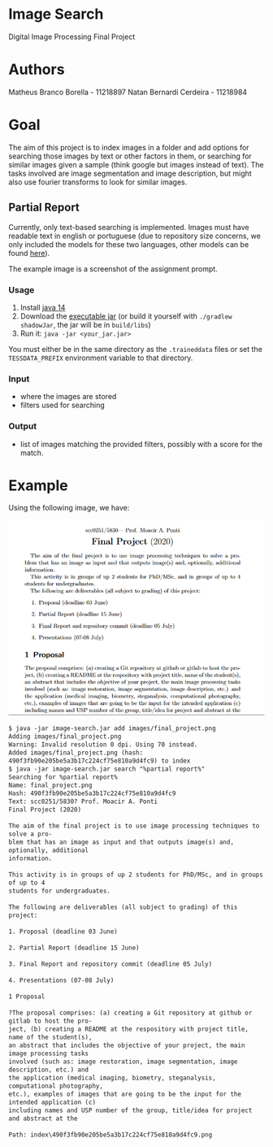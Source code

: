 # Image Search

Digital Image Processing Final Project

# Authors

Matheus Branco Borella  - 11218897
Natan Bernardi Cerdeira - 11218984

# Goal

The aim of this project is to index images in a folder and add options for searching
those images by text or other factors in them, or searching for similar images given
a sample (think google but images instead of text). The tasks involved are image
segmentation and image description, but might also use fourier transforms to look
for similar images.

## Partial Report

Currently, only text-based searching is implemented. Images must have readable
text in english or portuguese (due to repository size concerns, we only included
the models for these two languages, other models can be found [here](https://github.com/tesseract-ocr/tessdata_fast)).

The example image is a screenshot of the assignment prompt.

### Usage

1. Install [java 14](https://jdk.java.net/14)
2. Download the [executable jar](https://github.com/natanbc/image-search/releases) (or build it yourself with `./gradlew shadowJar`, the jar will be in `build/libs`)
3. Run it: `java -jar <your_jar.jar>`

You must either be in the same directory as the `.traineddata` files or
set the `TESSDATA_PREFIX` environment variable to that directory.

### Input

- where the images are stored
- filters used for searching

### Output

- list of images matching the provided filters, possibly with a score for the match.


# Example

Using the following image, we have:

![](images/final_project.png)

```
$ java -jar image-search.jar add images/final_project.png
Adding images/final_project.png
Warning: Invalid resolution 0 dpi. Using 70 instead.
Added images/final_project.png (hash: 490f3fb90e205be5a3b17c224cf75e810a9d4fc9) to index
$ java -jar image-search.jar search "%partial report%"
Searching for %partial report%
Name: final_project.png
Hash: 490f3fb90e205be5a3b17c224cf75e810a9d4fc9
Text: scc0251/5830? Prof. Moacir A. Ponti
Final Project (2020)

The aim of the final project is to use image processing techniques to solve a pro-
blem that has an image as input and that outputs image(s) and, optionally, additional
information.

This activity is in groups of up 2 students for PhD/MSc, and in groups of up to 4
students for undergraduates.

The following are deliverables (all subject to grading) of this project:

1. Proposal (deadline 03 June)

2. Partial Report (deadline 15 June)

3. Final Report and repository commit (deadline 05 July)

4. Presentations (07-08 July)

1 Proposal

?The proposal comprises: (a) creating a Git repository at github or gitlab to host the pro-
ject, (b) creating a README at the respository with project title, name of the student(s),
an abstract that includes the objective of your project, the main image processing tasks
involved (such as: image restoration, image segmentation, image description, etc.) and
the application (medical imaging, biometry, steganalysis, computational photography,
etc.), examples of images that are going to be the input for the intended application (c)
including names and USP number of the group, title/idea for project and abstract at the

Path: index\490f3fb90e205be5a3b17c224cf75e810a9d4fc9.png
```
